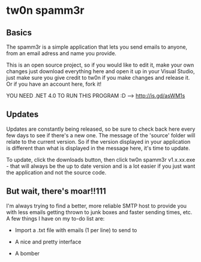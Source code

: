 tw0n spamm3r
============

Basics
------
The spamm3r is a simple application that lets you send emails to anyone, from an email adress and name you provide.  

This is an open source project, so if you would like to edit it, make your own changes just download everything here and open it up in your Visual Studio, just make sure you give credit to tw0n if you make changes and release it. Or if you have an account here, fork it!

YOU NEED .NET 4.0 TO RUN THIS PROGRAM :D --> http://is.gd/asWM1s

Updates
-------
Updates are constantly being released, so be sure to check back here every few days to see if there's a new one. The message of the 'source' folder will relate to the current version. So if the version displayed in your application is different than what is displayed in the message here, it's time to update.

To update, click the downloads button, then click tw0n spamm3r v1.x.xx.exe - that will always be the up to date version and is a lot easier if you just want the application and not the source code.

But wait, there's moar!!111
------------
I'm always trying to find a better, more reliable SMTP host to provide you with less emails getting thrown to junk boxes and faster sending times, etc.
A few things I have on my to-do list are:

- Import a .txt file with emails (1 per line) to send to

- A nice and pretty interface

- A bomber